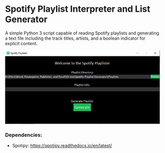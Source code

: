 # Spotify Playlist Interpreter and List Generator

A simple Python 3 script capable of reading Spotify playlists
and generating a text file including the track titles, artists,
and a boolean indicator for explicit content.

![Spotify Playlister](playlister.png)

### Dependencies:
- Spotipy: https://spotipy.readthedocs.io/en/latest/